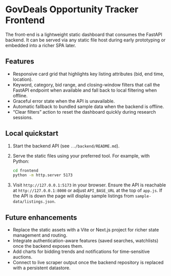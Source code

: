 # GovDeals Opportunity Tracker Frontend

The front-end is a lightweight static dashboard that consumes the FastAPI backend. It can be served via any static file host during early prototyping or embedded into a richer SPA later.

## Features

- Responsive card grid that highlights key listing attributes (bid, end time, location).
- Keyword, category, bid range, and closing-window filters that call the FastAPI endpoint when available and fall back to local filtering when offline.
- Graceful error state when the API is unavailable.
- Automatic fallback to bundled sample data when the backend is offline.
- “Clear filters” action to reset the dashboard quickly during research sessions.

## Local quickstart

1. Start the backend API (see `../backend/README.md`).
2. Serve the static files using your preferred tool. For example, with Python:

   ```bash
   cd frontend
   python -m http.server 5173
   ```

3. Visit `http://127.0.0.1:5173` in your browser. Ensure the API is reachable at `http://127.0.0.1:8000` or adjust `API_BASE_URL` at the top of `app.js`. If the API is down the page will display sample listings from `sample-data/listings.json`.

## Future enhancements

- Replace the static assets with a Vite or Next.js project for richer state management and routing.
- Integrate authentication-aware features (saved searches, watchlists) once the backend exposes them.
- Add charts for bidding trends and notifications for time-sensitive auctions.
- Connect to live scraper output once the backend repository is replaced with a persistent datastore.
